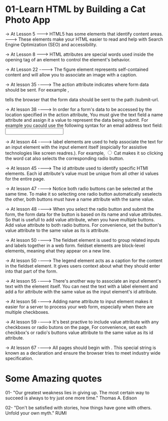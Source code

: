 # 01-Learn HTML by Building a Cat Photo App
-> At Lesson 5
--->    HTML5 has some elements that identify content areas.
--->    These elements make your HTML easier to read and help with Search Engine Optimization (SEO) and accessibility.

-> At Lesson 8
--->    HTML attributes are special words used inside the opening tag 
of an element to control the element's behavior.

-> At Lesson 22
---->   The figure element represents self-contained content and will allow you to associate an image with a caption.

-> At lesson 35
---->   The action attribute indicates where form data should be sent. For eexample , <form action="/submit-utl"></form> tells the browser that the form data should be sent to the path /submit-url.

-> At lesson 38
---->   In order for a form's data to be accessed by the location specified in the action attribute, You must give the text field a name attribute and assign it a value to represent  the data being submit. For example you caould use the following syntax for an email address text field: <input type="text" name="email">

-> At lesson 44
---->   label elements are used to help associate the text for an input element with the input element itself (espicially for assistive technologies like screen readres.). For example, <label><input type="radio"> Cat</label> makes it so clicking the word cat also selects the corresponding radio button.

-> At lesson 45
---->   The id attribute used to identify specific HTMl elements. Each id attribute's value must be unique from all other id values for the entire page.

-> At lesson 47
---->   Notice both radio buttons can be selected at the same time. To make it so selecting one radio button automatically seselects the other, both buttons must have a name attribute with the same value.

-> At lesson 48
----> When you select the radio button and submit the form, the form data for the button is based on its name and value attributes. So that is usefull to add value attribute, when you have multiple buttons. Add value attribute to both radio buttons. For convenience, set the button's value attribute to the same value as its is attribute.

-> At lesson 50
---->   The fieldset element is used to group related inputs and labels together in a web form. fieldset elements are block-level elements, meaning ehat they appear on a new line.

-> At lesson 50
---->   The legend element acts as a caption for the content in the fieldset element. It gives users context about what they should enter into that part of the form.

-> At lesson 55
---->   There's another way to associate an input element's text with the element itself. You can nest the text with a label element and add a for attribute with the same value as the input element's id attribute.

-> At lesson 56
----> Adding name attribute to input element  makes it easier for a server to process your web form, especially when there are multiple checkboxes.

-> At lesson 59
---->   It's best practive to include value attribute with any checkboxes or radio butons on the page, For convenience, set each checkbox's or radio's buttons value attribute to the same value as its id attribute.

-> At lesson 67
---->   All pages should begin with <!DOCTYPE html>. This special string is known as a declaration and ensure the browser tries to meet industry wide specification.

# Some Amazing quotes

01- "Our greatest weakness lies in giving up. The most certain way to succeed is always to try just one more time."
                                                Thomas A. Edison

02- "Don't be satisfied with stories, how things have gone with others. Unfold your own myth."                              RUMI
